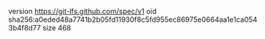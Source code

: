 version https://git-lfs.github.com/spec/v1
oid sha256:a0eded48a7741b2b05fd11930f8c5fd955ec86975e0664aa1e1ca0543b4f8d77
size 468

